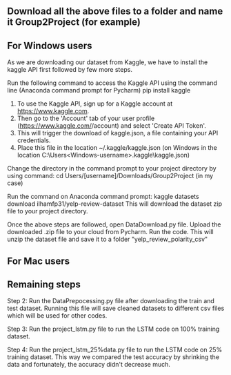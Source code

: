 ## Download all the above files to a folder and name it Group2Project (for example)

## For Windows users
As we are downloading our dataset from Kaggle, we have to install the kaggle API first followed by few more steps.

Run the following command to access the Kaggle API using the command line (Anaconda command prompt for Pycharm)
pip install kaggle

1. To use the Kaggle API, sign up for a Kaggle account at https://www.kaggle.com. 
2. Then go to the 'Account' tab of your user profile (https://www.kaggle.com/<username>/account) and select 'Create API Token'. 
3. This will trigger the download of kaggle.json, a file containing your API credentials. 
4. Place this file in the location ~/.kaggle/kaggle.json (on Windows in the location C:\Users\<Windows-username>\.kaggle\kaggle.json)

Change the directory in the command prompt to your project directory by using command:
cd Users/[username]/Downloads/Group2Project (in my case)

Run the command on Anaconda command prompt: kaggle datasets download ilhamfp31/yelp-review-dataset
This will download the dataset zip file to your project directory.

Once the above steps are followed, open DataDownload.py file. Upload the downloaded .zip file to your cloud from Pycharm. Run the code. This will unzip the dataset file and save it to a folder "yelp_review_polarity_csv"

## For Mac users

## Remaining steps
Step 2: Run the DataPrepocessing.py file after downloading the train and test dataset. Running this file will save cleaned datasets to different csv files which will be used for other codes.

Step 3: Run the project_lstm.py file to run the LSTM code on 100% training dataset.

Step 4: Run the project_lstm_25%data.py file to run the LSTM code on 25% training dataset. This way we compared the test accuracy by shrinking the data and fortunately, the accuracy didn't decrease much.
